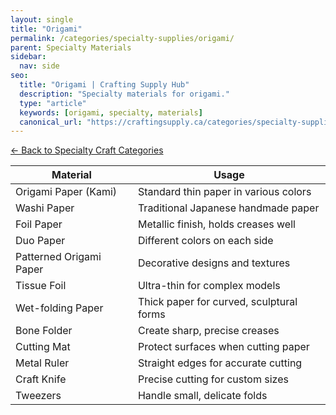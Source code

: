```yaml
---
layout: single
title: "Origami"
permalink: /categories/specialty-supplies/origami/
parent: Specialty Materials
sidebar:
  nav: side
seo:
  title: "Origami | Crafting Supply Hub"
  description: "Specialty materials for origami."
  type: "article"
  keywords: [origami, specialty, materials]
  canonical_url: "https://craftingsupply.ca/categories/specialty-supplies/origami/"
---
```


[← Back to Specialty Craft Categories](/categories/specialty-supplies/)

| Material | Usage |
|----------|-------|
| Origami Paper (Kami) | Standard thin paper in various colors |
| Washi Paper | Traditional Japanese handmade paper |
| Foil Paper | Metallic finish, holds creases well |
| Duo Paper | Different colors on each side |
| Patterned Origami Paper | Decorative designs and textures |
| Tissue Foil | Ultra-thin for complex models |
| Wet-folding Paper | Thick paper for curved, sculptural forms |
| Bone Folder | Create sharp, precise creases |
| Cutting Mat | Protect surfaces when cutting paper |
| Metal Ruler | Straight edges for accurate cutting |
| Craft Knife | Precise cutting for custom sizes |
| Tweezers | Handle small, delicate folds |
